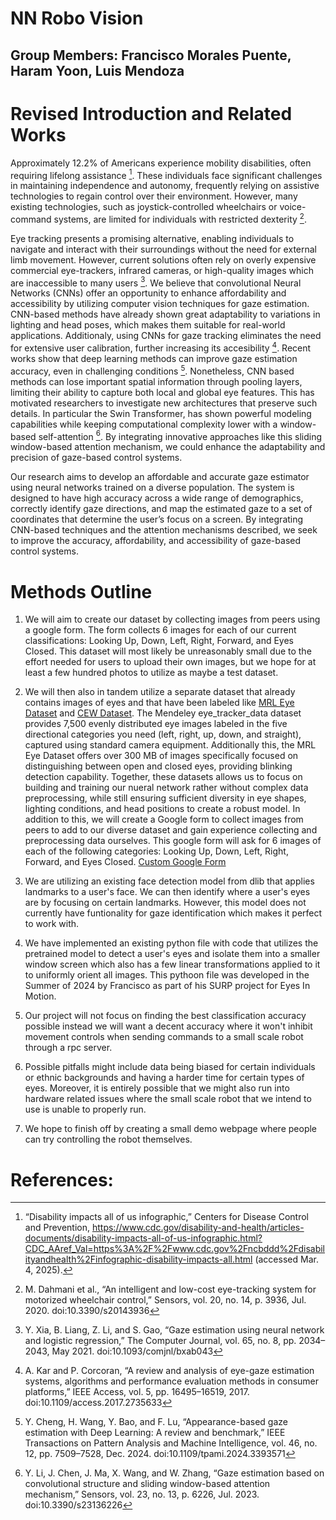 # NN Robo Vision
## Group Members: Francisco Morales Puente, Haram Yoon, Luis Mendoza

# Revised Introduction and Related Works

Approximately 12.2% of Americans experience mobility disabilities, often requiring lifelong assistance [^1]. These individuals face significant challenges in maintaining independence and autonomy, frequently relying on assistive technologies to regain control over their environment. However, many existing technologies, such as joystick-controlled wheelchairs or voice-command systems, are limited for individuals with restricted dexterity [^2].

Eye tracking presents a promising alternative, enabling individuals to navigate and interact with their surroundings without the need for external limb movement. However, current solutions often rely on overly expensive commercial eye-trackers, infrared cameras, or high-quality images which are inaccessible to many users [^5]. We believe that convolutional Neural Networks (CNNs) offer an opportunity to enhance affordability and accessibility by utilizing computer vision techniques for gaze estimation. CNN-based methods have already shown great adaptability to variations in lighting and head poses, which makes them suitable for real-world applications. Additionaly, using CNNs for gaze tracking eliminates the need for extensive user calibration, further increasing its accesibility [^3]. Recent works show that deep learning methods can improve gaze estimation accuracy, even in challenging conditions [^4]. Nonetheless, CNN based methods can lose important spatial information through pooling layers, limiting their ability to capture both local and global eye features. This has motivated researchers to investigate new architectures that preserve such details. In particular the Swin Transformer, has shown powerful modeling capabilities while keeping computational complexity lower with a window-based self-attention [^6]. By integrating innovative approaches like this sliding window-based attention mechanism, we could enhance the adaptability and precision of gaze-based control systems.

Our research aims to develop an affordable and accurate gaze estimator using neural networks trained on a diverse population. The system is designed to have high accuracy across a wide range of demographics, correctly identify gaze directions, and map the estimated gaze to a set of coordinates that determine the user’s focus on a screen. By integrating CNN-based techniques and the attention mechanisms described, we seek to improve the accuracy, affordability, and accessibility of gaze-based control systems.

# Methods Outline

1. We will aim to create our dataset by collecting images from peers using a google form. The form collects 6 images for each of our current classifications: Looking Up, Down, Left, Right, Forward, and Eyes Closed. This dataset will most likely be unreasonably small due to the effort needed for users to upload their own images, but we hope for at least a few hundred photos to utilize as maybe a test dataset.

2. We will then also in tandem utilize a separate dataset that already contains images of eyes and that have been labeled like [MRL Eye Dataset](https://data.mendeley.com/datasets/vy4n28334m/1) and [CEW Dataset](https://www.kaggle.com/datasets/imadeddinedjerarda/mrl-eye-dataset). The Mendeley eye_tracker_data dataset provides 7,500 evenly distributed eye images labeled in the five directional categories you need (left, right, up, down, and straight), captured using standard camera equipment. Additionally this, the MRL Eye Dataset offers over 300 MB of images specifically focused on distinguishing between open and closed eyes, providing blinking detection capability. Together, these datasets allows us to focus on building and training our nueral network rather without complex data preprocessing, while still ensuring sufficient diversity in eye shapes, lighting conditions, and head positions to create a robust model. In addition to this, we will create a Google form to collect images from peers to add to our diverse dataset and gain experience collecting and preprocessing data ourselves. This google form will ask for 6 images of each of the following categories: Looking Up, Down, Left, Right, Forward, and Eyes Closed. [Custom Google Form](https://docs.google.com/forms/d/e/1FAIpQLSekYRNat-GCG9UIBXVq8NYL8qZlgwyBSAy3fE4BrAxWiGq0SA/viewform)

3. We are utilizing an existing face detection model from dlib that applies landmarks to a user's face. We can then identify where a user's eyes are by focusing on certain landmarks. However, this model does not currently have funtionality for gaze identification which makes it perfect to work with.

4. We have implemented an existing python file with code that utilizes the pretrained model to detect a user's eyes and isolate them into a smaller window screen which also has a few linear transformations applied to it to uniformly orient all images. This pythoon file was developed in the Summer of 2024 by Francisco as part of his SURP project for Eyes In Motion.

5. Our project will not focus on finding the best classification accuracy possible instead we will want a decent accuracy where it won't inhibit movement controls when sending commands to a small scale robot through a rpc server.

6. Possible pitfalls might include data being biased for certain individuals or ethnic backgrounds and having a harder time for certain types of eyes. Moreover, it is entirely possible that we might also run into hardware related issues where the small scale robot that we intend to use is unable to properly run.

7. We hope to finish off by creating a small demo webpage where people can try controlling the robot themselves. 

# References:
[^1]: “Disability impacts all of us infographic,” Centers for Disease Control and Prevention, https://www.cdc.gov/disability-and-health/articles-documents/disability-impacts-all-of-us-infographic.html?CDC_AAref_Val=https%3A%2F%2Fwww.cdc.gov%2Fncbddd%2Fdisabilityandhealth%2Finfographic-disability-impacts-all.html (accessed Mar. 4, 2025). 

[^2]: M. Dahmani et al., “An intelligent and low-cost eye-tracking system for motorized wheelchair control,” Sensors, vol. 20, no. 14, p. 3936, Jul. 2020. doi:10.3390/s20143936 

[^3]: A. Kar and P. Corcoran, “A review and analysis of eye-gaze estimation systems, algorithms and performance evaluation methods in consumer platforms,” IEEE Access, vol. 5, pp. 16495–16519, 2017. doi:10.1109/access.2017.2735633 

[^4]: Y. Cheng, H. Wang, Y. Bao, and F. Lu, “Appearance-based gaze estimation with Deep Learning: A review and benchmark,” IEEE Transactions on Pattern Analysis and Machine Intelligence, vol. 46, no. 12, pp. 7509–7528, Dec. 2024. doi:10.1109/tpami.2024.3393571 

[^5]: Y. Xia, B. Liang, Z. Li, and S. Gao, “Gaze estimation using neural network and logistic regression,” The Computer Journal, vol. 65, no. 8, pp. 2034–2043, May 2021. doi:10.1093/comjnl/bxab043 

[^6]: Y. Li, J. Chen, J. Ma, X. Wang, and W. Zhang, “Gaze estimation based on convolutional structure and sliding window-based attention mechanism,” Sensors, vol. 23, no. 13, p. 6226, Jul. 2023. doi:10.3390/s23136226 
